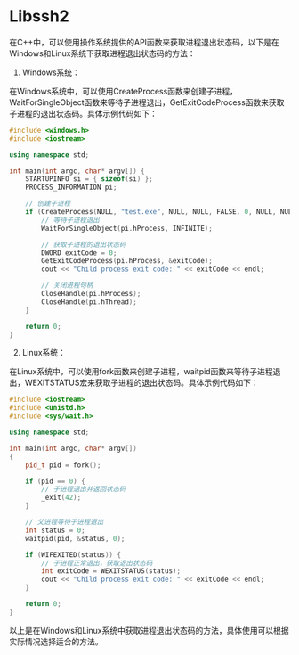 # Libssh2

在C++中，可以使用操作系统提供的API函数来获取进程退出状态码，以下是在Windows和Linux系统下获取进程退出状态码的方法：

1. Windows系统：

在Windows系统中，可以使用CreateProcess函数来创建子进程，WaitForSingleObject函数来等待子进程退出，GetExitCodeProcess函数来获取子进程的退出状态码。具体示例代码如下：

```c++
#include <windows.h>
#include <iostream>

using namespace std;

int main(int argc, char* argv[]) {
    STARTUPINFO si = { sizeof(si) };
    PROCESS_INFORMATION pi;

    // 创建子进程
    if (CreateProcess(NULL, "test.exe", NULL, NULL, FALSE, 0, NULL, NULL, &si, &pi)) {
        // 等待子进程退出
        WaitForSingleObject(pi.hProcess, INFINITE);

        // 获取子进程的退出状态码
        DWORD exitCode = 0;
        GetExitCodeProcess(pi.hProcess, &exitCode);
        cout << "Child process exit code: " << exitCode << endl;

        // 关闭进程句柄
        CloseHandle(pi.hProcess);
        CloseHandle(pi.hThread);
    }

    return 0;
}
```

2. Linux系统：

在Linux系统中，可以使用fork函数来创建子进程，waitpid函数来等待子进程退出，WEXITSTATUS宏来获取子进程的退出状态码。具体示例代码如下：

```c++
#include <iostream>
#include <unistd.h>
#include <sys/wait.h>

using namespace std;

int main(int argc, char* argv[])
{
    pid_t pid = fork();

    if (pid == 0) {
        // 子进程退出并返回状态码
        _exit(42);
    }

    // 父进程等待子进程退出
    int status = 0;
    waitpid(pid, &status, 0);

    if (WIFEXITED(status)) {
        // 子进程正常退出，获取退出状态码
        int exitCode = WEXITSTATUS(status);
        cout << "Child process exit code: " << exitCode << endl;
    }

    return 0;
}
```

以上是在Windows和Linux系统中获取进程退出状态码的方法，具体使用可以根据实际情况选择适合的方法。